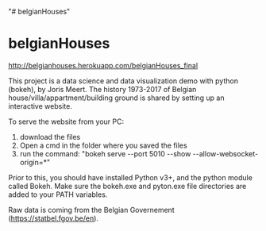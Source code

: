 "# belgianHouses" 
# belgianHouses
http://belgianhouses.herokuapp.com/belgianHouses_final

This project is a data science and data visualization demo with python (bokeh), by Joris Meert.
The history 1973-2017 of Belgian house/villa/appartment/building ground is shared by setting up an interactive website.

To serve the website from your PC: 
1. download the files
2. Open a cmd in the folder where you saved the files
3. run the command: "bokeh serve --port 5010 --show --allow-websocket-origin=*"

Prior to this, you should have installed Python v3+, and the python module called Bokeh. Make sure the bokeh.exe and pyton.exe file directories are added to your PATH variables.

Raw data is coming from the Belgian Governement (https://statbel.fgov.be/en).
